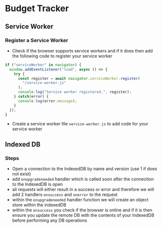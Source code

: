 # Budget Tracker

## Service Worker

### Register a Service Worker

- Check if the browser supports service workers and if it does then add the following code to register your service worker

```javascript
if ("serviceWorker" in navigator) {
  window.addEventListener("load", async () => {
    try {
      const register = await navigator.serviceWorker.register(
        "/service-worker.js"
      );
      console.log("Service worker registered.", register);
    } catch(error) {
      console.log(error.message);
    }
  });
}
```

- Create a service worker file `service-worker.js` to add code for your service worker

## Indexed DB

### Steps

- Open a connection to the IndexedDB by name and version (use 1 if does not exist)
- add `onupgradeneeded` handler which is called soon after the connection to the IndexedDB is open
- all requests will either result in a success or error and therefore we will add 2 handlers `onsuccess` and `onerror` to the request
- within the `onupgradeneeded` handler function we will create an object store within the indexedDB
- within the `onsuccess` you check if the browser is online and if it is then ensure you update the remote DB with the contents of your IndexedDB before performing any DB operations